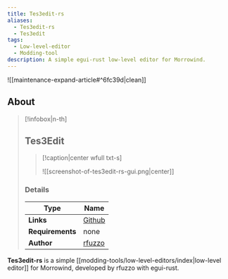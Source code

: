 ```yaml
---
title: Tes3edit-rs
aliases:
  - Tes3edit-rs
  - Tes3edit
tags:
  - Low-level-editor
  - Modding-tool
description: A simple egui-rust low-level editor for Morrowind.
---
```


![[maintenance-expand-article#^6fc39d|clean]]

## About

> [!infobox|n-th]
> 
> ## Tes3Edit
> 
> > [!caption|center wfull txt-s]
> > 
> > ![[screenshot-of-tes3edit-rs-gui.png|center]]
> > 
> 
> ### Details
> 
> | Type | Name |
> | --- | --- |
> | **Links** | [Github](https://github.com/rfuzzo/tes3edit) |
> | **Requirements** | none |
> | **Author** | [rfuzzo](https://github.com/rfuzzo) |

**Tes3edit-rs** is a simple [[modding-tools/low-level-editors/index|low-level editor]] for Morrowind, developed by rfuzzo with egui-rust.